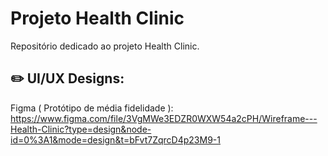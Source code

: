 <h1> Projeto Health Clinic </h1>
Repositório dedicado ao projeto Health Clinic.

## ✏️ UI/UX Designs:
Figma ( Protótipo de média fidelidade ): https://www.figma.com/file/3VgMWe3EDZR0WXW54a2cPH/Wireframe---Health-Clinic?type=design&node-id=0%3A1&mode=design&t=bFvt7ZqrcD4p23M9-1
